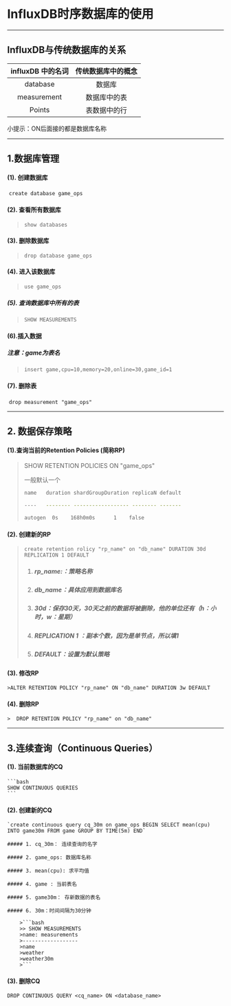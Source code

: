 # InfluxDB时序数据库的使用

-----

## InfluxDB与传统数据库的关系

| influxDB 中的名词 | 传统数据库中的概念 |
| :---------------: | :----------------: |
|     database      |       数据库       |
|    measurement    |    数据库中的表    |
|      Points       |    表数据中的行    |

小提示：ON后面接的都是数据库名称

----

## 1.数据库管理

#### 	(1). 创建数据库

​			`create database game_ops`

#### 	(2). 查看所有数据库

> `show databases`

#### 	(3). 删除数据库

> `drop database game_ops`

#### (4). 进入该数据库

> `use game_ops`

##### (5). 查询数据库中所有的表

> `SHOW MEASUREMENTS`

#### (6).插入数据

##### 			注意：game为表名

>  `insert game,cpu=10,memory=20,online=30,game_id=1`

#### (7). 删除表

​			`drop measurement "game_ops"`

----

## 2. 数据保存策略

#### (1).查询当前的Retention Policies (简称RP)

> SHOW RETENTION POLICIES ON "game_ops"	
>
> 一般默认一个
>
> ```bash
> name   duration shardGroupDuration replicaN default
> 
> ----   -------- ------------------ -------- -------
> 
> autogen  0s    168h0m0s      1    false
> ```

#### (2). 创建新的RP

> `create retention rolicy "rp_name" on "db_name" DURATION 30d REPLICATION 1 DEFAULT`
>
> 1. ##### rp_name:：策略名称
>
> 2. ##### db_name：具体应用到数据库名
>
> 3. ##### 30d：保存30天，30天之前的数据将被删除，他的单位还有（h：小时，w：星期）
>
> 4. ##### REPLICATION 1 ：副本个数，因为是单节点，所以填1
>
> 5. ##### DEFAULT：设置为默认策略

#### (3). 修改RP

	>ALTER RETENTION POLICY "rp_name" ON "db_name" DURATION 3w DEFAULT

#### (4). 删除RP

	>​	DROP RETENTION POLICY "rp_name" on "db_name"

----



## 3.连续查询（Continuous Queries）

#### 	(1). 当前数据库的CQ

	```bash
	SHOW CONTINUOUS QUERIES
	```

#### 	(2). 创建新的CQ

	`create continuous query cq_30m on game_ops BEGIN SELECT mean(cpu) INTO game30m FROM game GROUP BY TIME(5m) END`
	
	##### 1. cq_30m： 连续查询的名字
	
	##### 2. game_ops: 数据库名称
	
	##### 3. mean(cpu): 求平均值
	
	##### 4. game : 当前表名
	
	##### 5. game30m： 存新数据的表名
	
	##### 6. 30m：时间间隔为30分钟

		>```bash
		>> SHOW MEASUREMENTS
		>name: measurements
		>------------------
		>name
		>weather
		>weather30m
		>```

#### 	(3). 删除CQ

	DROP CONTINUOUS QUERY <cq_name> ON <database_name>